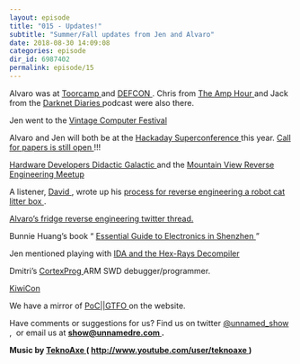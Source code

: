 ```yaml
---
layout: episode
title: "015 - Updates!"
subtitle: "Summer/Fall updates from Jen and Alvaro"
date: 2018-08-30 14:09:08
categories: episode
dir_id: 6987402
permalink: episode/15
---
```

<p>
 Alvaro was at
 <a href="https://toorcamp.toorcon.net/">
  Toorcamp
 </a>
 and
 <a href="https://defcon.org/">
  DEFCON
 </a>
 . Chris from
 <a href="https://theamphour.com/">
  The Amp Hour
 </a>
 and Jack from the
 <a href="https://darknetdiaries.com/">
  Darknet Diaries
 </a>
 podcast were also there.
</p>
<p>
 Jen went to the
 <a href="https://vcfed.org/wp/festivals/vintage-computer-festival-west/">
  Vintage Computer Festival
 </a>
</p>
<p>
 Alvaro and Jen will both be at the
 <a href="https://hackaday.io/superconference/">
  Hackaday Superconference
 </a>
 this year.
 <a href="https://docs.google.com/forms/d/1MRPSJ0405HskuPIOoF85hcRqpG-HhYeydCvSl1Slybg/viewform?edit_requested=true">
  Call for papers is still open
 </a>
 !!!
</p>
<p>
 <a href="https://www.meetup.com/Hardware-Developers-Didactic-Galactic/?_cookie-check=p01QZbBolGqbH5Dp">
  Hardware Developers Didactic Galactic
 </a>
 and the
 <a href="https://www.meetup.com/Mountain-View-Reverse-Engineering-Meetup/">
  Mountain View Reverse Engineering Meetup
 </a>
</p>
<p>
 A listener,
 <a href="https://twitter.com/dhampgonsalves">
  David
 </a>
 , wrote up his
 <a href="http://www.davidhampgonsalves.com/reverse-engineering-cat-genie-120-drm/">
  process for reverse engineering a robot cat litter box
 </a>
 .
</p>
<p>
 <a href="https://twitter.com/alvaroprieto/status/1001968872675860481">
  Alvaro’s fridge reverse engineering twitter thread.
 </a>
</p>
<p>
 Bunnie Huang’s book “
 <a href="https://nostarch.com/shenzhen">
  Essential Guide to Electronics in Shenzhen
 </a>
 ”
</p>
<p>
 Jen mentioned playing with
 <a href="https://www.hex-rays.com/index.shtml">
  IDA and the Hex-Rays Decompiler
 </a>
</p>
<p>
 Dmitri’s
 <a href="http://cortexprog.com/">
  CortexProg
 </a>
 ARM SWD debugger/programmer.
</p>
<p>
 <a href="https://kiwicon.org/">
  KiwiCon
 </a>
</p>
<p>
 We have a mirror of
 <a href="http://pocorgtfo.unnamedre.com/">
  PoC||GTFO
 </a>
 on the website.
</p>
<p>
 Have comments or suggestions for us? Find us on twitter
 <a href="https://twitter.com/unnamed_show">
  @unnamed_show
 </a>
 ,  or email us at
 <a href="mailto:show@unnamedre.com">
  <strong>
   show@unnamedre.com
  </strong>
 </a>
 <strong>
  .
 </strong>
</p>
<p>
 <strong>
  Music by
 </strong>
 <a href="http://www.teknoaxe.com">
  <strong>
   TeknoAxe
  </strong>
 </a>
 <strong>
  (
 </strong>
 <a href="http://www.youtube.com/user/teknoaxe">
  <strong>
   http://www.youtube.com/user/teknoaxe
  </strong>
 </a>
 <strong>
  )
 </strong>
</p>
